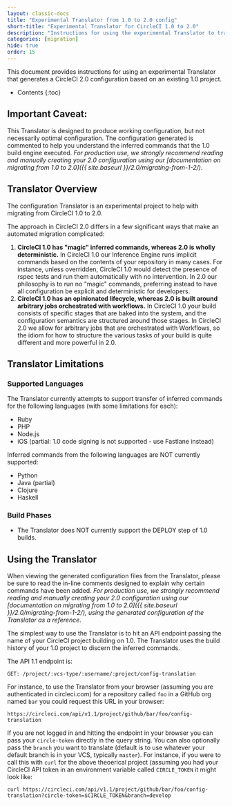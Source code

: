 ```yaml
---
layout: classic-docs
title: "Experimental Translator from 1.0 to 2.0 config"
short-title: "Experimental Translator for CircleCI 1.0 to 2.0"
description: "Instructions for using the experimental Translator to translate CircleCI 1.0 configuration to the 2.0 format."
categories: [migration]
hide: true
order: 15
---
```


This document provides instructions for using an experimental Translator that generates a CircleCI 2.0 configuration based on an existing 1.0 project.

* Contents
{:toc}

## Important Caveat:
This Translator is designed to produce working configuration, but not necessarily optimal configuration. The configuration generated is commented to help you understand the inferred commands that the 1.0 build engine executed. _For production use, we strongly recommend reading and manually creating your 2.0 configuration using our [documentation on migrating from 1.0 to 2.0]({{ site.baseurl }}/2.0/migrating-from-1-2/)_.

## Translator Overview
The configuration Translator is an experimental project to help with migrating from CircleCI 1.0 to 2.0. 

The approach in CircleCI 2.0 differs in a few significant ways that make an automated migration complicated:
1. **CircleCI 1.0 has "magic" inferred commands, whereas 2.0 is wholly deterministic.** In CircleCI 1.0 our Inference Engine runs implicit commands based on the contents of your repository in many cases. For instance, unless overridden, CircleCI 1.0 would detect the presence of rspec tests and run them automatically with no intervention. In 2.0 our philosophy is to run no "magic" commands, preferring instead to have all configuration be explicit and deterministic for developers. 
2. **CircleCI 1.0 has an opinionated lifecycle, whereas 2.0 is built around arbitrary jobs orchestrated with workflows.** In CircleCI 1.0 your build consists of specific stages that are baked into the system, and the configuration semantics are structured around those stages. In CircleCI 2.0 we allow for arbitrary jobs that are orchestrated with Workflows, so the idiom for how to structure the various tasks of your build is quite different and more powerful in 2.0.

## Translator Limitations
### Supported Languages
The Translator currently attempts to support transfer of inferred commands for the following languages (with some limitations for each):
* Ruby
* PHP
* Node.js
* iOS (partial: 1.0 code signing is not supported - use Fastlane instead)

Inferred commands from the following languages are NOT currently supported:
* Python
* Java (partial)
* Clojure
* Haskell

### Build Phases
* The Translator does NOT currently support the DEPLOY step of 1.0 builds.

## Using the Translator
When viewing the generated configuration files from the Translator, please be sure to read the in-line comments designed to explain why certain commands have been added. _For production use, we strongly recommend reading and manually creating your 2.0 configuration using our [documentation on migrating from 1.0 to 2.0]({{ site.baseurl }}/2.0/migrating-from-1-2/), using the generated configuration of the Translator as a reference_.

The simplest way to use the Translator is to hit an API endpoint passing the name of your CircleCI project building on 1.0. The Translator uses the build history of your 1.0 project to discern the inferred commands.

The API 1.1 endpoint is:

`GET: /project/:vcs-type/:username/:project/config-translation`

For instance, to use the Translator from your browser (assuming you are authenticated in circleci.com) for a repository called `foo` in a GitHub org named `bar` you could request this URL in your browser:

`https://circleci.com/api/v1.1/project/github/bar/foo/config-translation`

If you are not logged in and hitting the endpoint in your browser you can pass your `circle-token` directly in the query string. You can also optionally pass the `branch` you want to translate (default is to use whatever your default branch is in your VCS, typically `master`). For instance, if you were to call this with `curl` for the above theoerical project (assuming you had your CircleCI API token in an environment variable called `CIRCLE_TOKEN` it might look like:

``` Shell
curl https://circleci.com/api/v1.1/project/github/bar/foo/config-translation?circle-token=$CIRCLE_TOKEN&branch=develop
```
